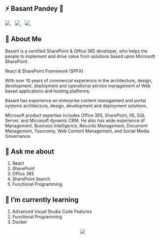 ## ⚡ Basant Pandey 👋

<p>
 <a href="https://twitter.com/Basant_Pandey">
     <img src="https://img.shields.io/badge/twitter-%231DA1F2.svg?&style=for-the-badge&logo=twitter&logoColor=white&countColor=%232ea44f" />
  </a>&nbsp;&nbsp;
  <a href="https://www.linkedin.com/in/basantpandey">
     <img src="https://img.shields.io/badge/linkedin-%230077B5.svg?&style=for-the-badge&logo=linkedin&logoColor=white" />
  </a>&nbsp;&nbsp;
  <a href="https://www.instagram.com/basantpandeyji">
    <img src="https://img.shields.io/badge/instagram-%23E4405F.svg?&style=for-the-badge&logo=instagram&logoColor=white" />        
  </a>&nbsp;&nbsp; 
</p>

## 🤵 About Me
Basant is a certified SharePoint & Office 365 developer, who helps the people to implement and drive value from solutions based upon Microsoft SharePoint.

React & SharePoint Framework (SPFX)

With over 10 years of commercial experience in the architecture, design, development, deployment and operational service management of Web based applications and hosting platforms.

Basant has experience on enterprise content management and portal systems architecture, design, development and deployment solutions.

Microsoft product expertise includes Office 365, SharePoint, IIS, SQL Server, and Microsoft dynamic CRM. He also has wide experience of Management, Business intelligence, Records Management, Document Management, Taxonomy, Web Content Management, and Social Media Governance.

## 💬 Ask me about
1. React
2. SharePoint
3. Office 365
4. SharePoint Search
5. Functional Programming

## 🌱 I’m currently learning
1. Advanced Visual Studio Code Features
2. Functional Programming
3. Docker

<p align='center'>
      <img src="http://estruyf-github.azurewebsites.net/api/VisitorHit?user=basantpandey&repo=basantpandey&countColor=%237B1E7A" />
</p>

<!--
**BasantPandey/BasantPandey** is a ✨ _special_ ✨ repository because its `README.md` (this file) appears on your GitHub profile.

Here are some ideas to get you started:

- 🔭 I’m currently working on ...
- 🌱 I’m currently learning ...
- 👯 I’m looking to collaborate on ...
- 🤔 I’m looking for help with ...
- 💬 Ask me about ...
- 📫 How to reach me: ...
- 😄 Pronouns: ...
- ⚡ Fun fact: ...
-->
